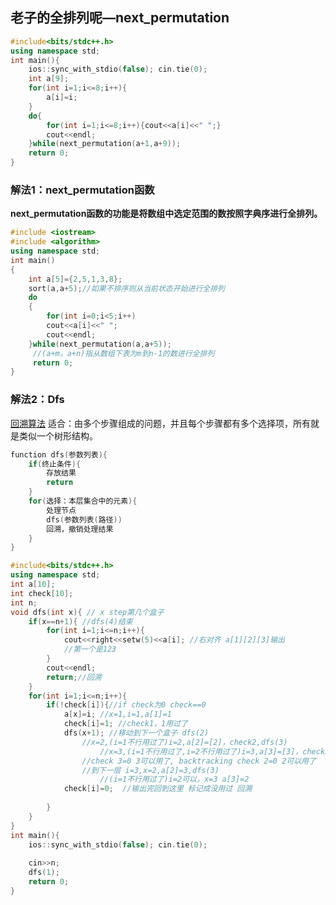 ## 老子的全排列呢—next_permutation

```cpp
#include<bits/stdc++.h>
using namespace std;
int main(){
    ios::sync_with_stdio(false); cin.tie(0);
    int a[9];
    for(int i=1;i<=8;i++){
        a[i]=i;
    }
    do{
        for(int i=1;i<=8;i++){cout<<a[i]<<" ";}
        cout<<endl; 
    }while(next_permutation(a+1,a+9));
    return 0;
}
```

### 解法1：**next_permutation函数**

**next_permutation函数的功能是将数组中选定范围的数按照字典序进行全排列。**

```cpp
#include <iostream>
#include <algorithm>
using namespace std;
int main()
{
	int a[5]={2,5,1,3,8};
	sort(a,a+5);//如果不排序则从当前状态开始进行全排列  
	do
	{
		for(int i=0;i<5;i++)
		cout<<a[i]<<" ";
		cout<<endl; 
	}while(next_permutation(a,a+5));
	 //(a+m，a+n)指从数组下表为m到n-1的数进行全排列 
	 return 0;
}
```

### 解法2：Dfs

[回溯算法](https://so.csdn.net/so/search?q=%E5%9B%9E%E6%BA%AF%E7%AE%97%E6%B3%95&spm=1001.2101.3001.7020)
适合：由多个步骤组成的问题，并且每个步骤都有多个选择项，所有就是类似一个树形结构。

```cpp
function dfs(参数列表){
    if(终止条件){
        存放结果
        return
    }
    for(选择：本层集合中的元素){
        处理节点
        dfs(参数列表(路径))
        回溯，撤销处理结果
    }
}
```

```cpp
#include<bits/stdc++.h>
using namespace std;
int a[10];
int check[10];
int n;
void dfs(int x){ // x step第几个盒子
    if(x==n+1){ //dfs(4)结束
        for(int i=1;i<=n;i++){
            cout<<right<<setw(5)<<a[i]; //右对齐 a[1][2][3]输出
            //第一个是123
        }
        cout<<endl;
        return;//回溯
    }
    for(int i=1;i<=n;i++){
        if(!check[i]){//if check为0 check==0
            a[x]=i; //x=1,i=1,a[1]=1
            check[i]=1; //check1，1用过了
            dfs(x+1); //移动到下一个盒子 dfs(2) 
                //x=2,(i=1不行用过了)i=2,a[2]=[2]，check2,dfs(3)
                    //x=3,(i=1不行用过了,i=2不行用过了)i=3,a[3]=[3]，check3,dfs(4)输出123 backtracking return 
                //check 3=0 3可以用了, backtracking check 2=0 2可以用了
                //到下一层 i=3,x=2,a[2]=3,dfs(3)
                    //(i=1不行用过了)i=2可以，x=3 a[3]=2
            check[i]=0;  //输出完回到这里 标记成没用过 回溯
            
        }
    }
}
int main(){
    ios::sync_with_stdio(false); cin.tie(0);
    
    cin>>n;
    dfs(1);
    return 0;
}
```

